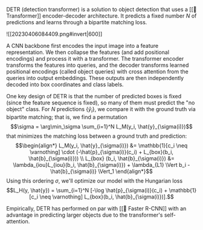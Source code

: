DETR (detection transformer) is a solution to object detection that uses a [[🦾 Transformer]] encoder-decoder architecture. It predicts a fixed number $N$ of predictions and learns through a bipartite matching loss.

![[20230406084409.png#invert|600]]

A CNN backbone first encodes the input image into a feature representation. We then collapse the features (and add positional encodings) and process it with a transformer. The transformer encoder transforms the features into queries, and the decoder transforms learned positional encodings (called object queries) with cross attention from the queries into output embeddings. These outputs are then independently decoded into box coordinates and class labels.

One key design of DETR is that the number of predicted boxes is fixed (since the feature sequence is fixed), so many of them must predict the "no object" class. For $N$ predictions $\{ \hat{y}_i \}$, we compare it with the ground truth via bipartite matching; that is, we find a permutation $$\sigma = \arg\min_\sigma \sum_{i=1}^N L_M(y_i, \hat{y}_{\sigma(i)})$$ that minimizes the matching loss between a ground truth and prediction: $$\begin{align*} L_M(y_i, \hat{y}_{\sigma(i)}) &= \mathbb{1}[c_i \neq \varnothing] \cdot (-\hat{p}_{\sigma(i)}(c_i) + L_{box}(b_i, \hat{b}_{\sigma(i)})) \\ L_{box} (b_i, \hat{b}_{\sigma(i)}) &= \lambda_{iou}L_{iou}(b_i, \hat{b}_{\sigma(i)}) + \lambda_{L1} \Vert b_i - \hat{b}_{\sigma(i)} \Vert_1 \end{align*}$$ Using this ordering $\sigma$, we'll optimize our model with the Hungarian loss $$L_H(y, \hat{y}) = \sum_{i=1}^N [-\log \hat{p}_{\sigma(i)}(c_i) + \mathbb{1}[c_i \neq \varnothing] L_{box}(b_i, \hat{b}_{\sigma(i)})].$$

Empirically, DETR has performed on par with [[👟 Faster R-CNN]] with an advantage in predicting larger objects due to the transformer's self-attention.